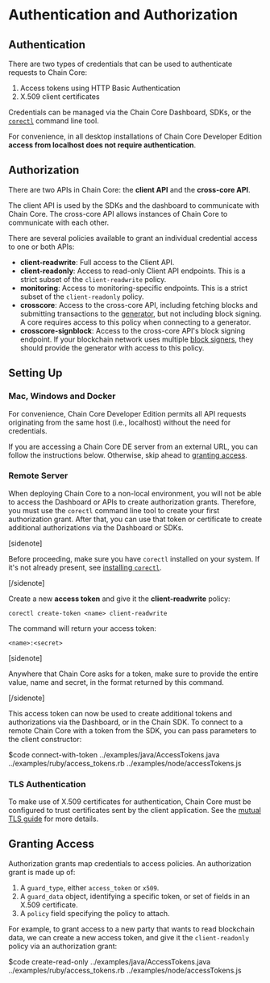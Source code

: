 # Authentication and Authorization

## Authentication

There are two types of credentials that can be used to authenticate requests
to Chain Core:

1. Access tokens using HTTP Basic Authentication
2. X.509 client certificates

Credentials can be managed via the Chain Core Dashboard, SDKs, or the [`corectl`](../reference/corectl) command line tool.

For convenience, in all desktop installations of Chain Core Developer Edition **access from localhost does not require authentication**.

## Authorization

There are two APIs in Chain Core: the **client API** and the **cross-core API**.

The client API is used by the SDKs and the dashboard to communicate with Chain
Core. The cross-core API allows instances of Chain Core to communicate with each other.

There are several policies available to grant an individual credential
access to one or both APIs:

* **client-readwrite**: Full access to the Client API.
* **client-readonly**: Access to read-only Client API endpoints. This is a strict
subset of the `client-readwrite` policy.
* **monitoring**: Access to monitoring-specific endpoints. This is a strict
subset of the `client-readonly` policy.
* **crosscore**: Access to the cross-core API, including fetching blocks and submitting transactions to the [generator](blockchain-operators.md), but not including block signing. A core requires access to this policy when connecting to a generator.
* **crosscore-signblock**: Access to the cross-core API's block signing endpoint. If your blockchain network uses multiple [block signers](blockchain-operators.md), they should provide the generator with access to this policy.

## Setting Up

### Mac, Windows and Docker

For convenience, Chain Core Developer Edition permits all API requests
originating from the same host (i.e., localhost) without the need
for credentials.

If you are accessing a Chain Core DE server from an external URL, you can
follow the instructions below. Otherwise, skip ahead to
[granting access](#granting-access).

### Remote Server

When deploying Chain Core to a non-local environment, you will not be able to
access the Dashboard or APIs to create authorization grants. Therefore, you
must use the `corectl` command line tool to create your first authorization
grant. After that, you can use that token or certificate to create additional
authorizations via the Dashboard or SDKs.

[sidenote]

Before proceeding, make sure you have `corectl` installed on your system. If
it's not already present, see
[installing `corectl`](../reference/corectl#installation).

[/sidenote]

Create a new **access token** and give it the **client-readwrite** policy:

```
corectl create-token <name> client-readwrite
```

The command will return your access token:

```
<name>:<secret>
```

[sidenote]

Anywhere that Chain Core asks for a token, make sure to provide the entire
value, name and secret, in the format returned by this command.

[/sidenote]

This access token can now be used to create additional tokens and authorizations
via the Dashboard, or in the Chain SDK. To connect to a remote Chain Core
with a token from the SDK, you can pass parameters to the client constructor:

$code connect-with-token ../examples/java/AccessTokens.java ../examples/ruby/access_tokens.rb ../examples/node/accessTokens.js

### TLS Authentication

To make use of X.509 certificates for authentication, Chain Core must be
configured to trust certificates sent by the client application. See the
[mutual TLS guide](mutual-tls-auth.md) for more details.

## Granting Access

Authorization grants map credentials to access policies. An authorization grant
is made up of:

1. A `guard_type`, either `access_token` or `x509`.
2. A `guard_data` object, identifying a specific token, or set of fields in an
X.509 certificate.
3. A `policy` field specifying the policy to attach.

For example, to grant access to a new party that wants to read blockchain data,
we can create a new access token, and give it the `client-readonly` policy
via an authorization grant:

$code create-read-only ../examples/java/AccessTokens.java ../examples/ruby/access_tokens.rb ../examples/node/accessTokens.js
